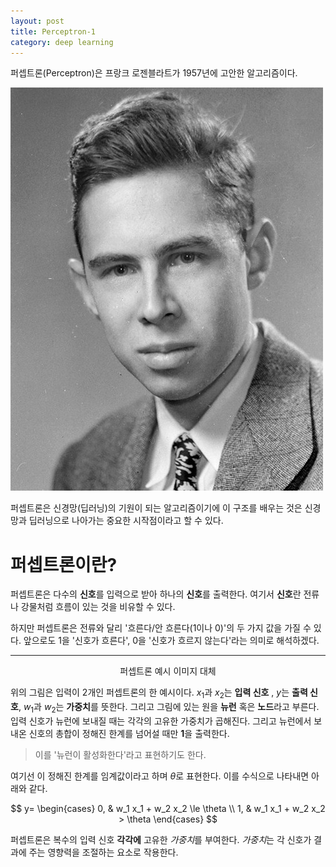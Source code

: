 ```yaml
---
layout: post
title: Perceptron-1
category: deep learning
---
```


퍼셉트론(Perceptron)은 프랑크 로젠블라트가 1957년에 고안한 알고리즘이다.

<img src="/images/study/machine_learning/deep_learning/2022-12-26-frank-rosenblatt.jpg" 
     title="Frank Rosenblatt"
     alt="Frank Rosenblatt"
     class="img_center"/>

퍼셉트론은 신경망(딥러닝)의 기원이 되는 알고리즘이기에 이 구조를 배우는 것은 신경망과 딥러닝으로 나아가는 중요한 시작점이라고 할 수 있다.

# 퍼셉트론이란?
퍼셉트론은 다수의 **신호**를 입력으로 받아 하나의 **신호**를 출력한다. 여기서 **신호**란 전류나 강물처럼 흐름이 있는 것을 비유할 수 있다.

하지만 퍼셉트론은 전류와 달리 '흐른다/안 흐른다(1이나 0)'의 두 가지 값을 가질 수 있다. 앞으로도 1을 '신호가 흐른다', 0을 '신호가 흐르지 않는다'라는 의미로 해석하겠다.

---

<center>

퍼셉트론 예시 이미지 대체

</center>

위의 그림은 입력이 2개인 퍼셉트론의 한 예시이다. $x_1$과 $x_2$는 **입력 신호** , $y$는 **출력 신호**, $w_1$과 $w_2$는 **가중치**를 뜻한다.
그리고 그림에 있는 원을 **뉴런** 혹은 **노드**라고 부른다.
입력 신호가 뉴런에 보내질 때는 각각의 고유한 가중치가 곱해진다. 그리고 뉴런에서 보내온 신호의 총합이 정해진 한계를 넘어설 때만 **1**을 출력한다.

> 이를 '뉴런이 활성화한다'라고 표현하기도 한다.

여기선 이 정해진 한계를 임계값이라고 하며 $\theta$로 표현한다. 이를 수식으로 나타내면 아래와 같다.

$$ y=
\begin{cases}
0, & w_1 x_1 + w_2 x_2 \le \theta \\
1, & w_1 x_1 + w_2 x_2 > \theta
\end{cases}
$$

퍼셉트론은 복수의 입력 신호 **각각에** 고유한 *가중치*를 부여한다. *가중치*는 각 신호가 결과에 주는 영향력을 조절하는 요소로 작용한다.
